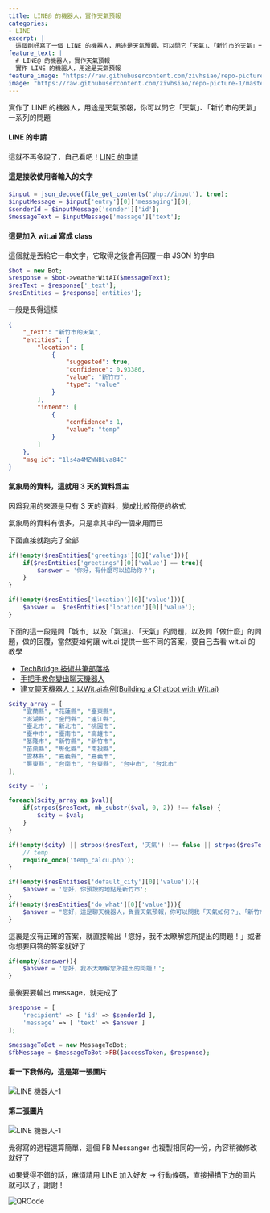 ```yaml
---
title: LINE@ 的機器人，實作天氣預報
categories:
- LINE
excerpt: |
  這個剛好寫了一個 LINE 的機器人，用途是天氣預報，可以問它「天氣」、「新竹市的天氣」一系列的問題，還可以問它「你是做什麼的？」，立刻回答「你好，我是天氣預報.....」，其實中間回答的問題，你可以做的回答也是非常多，加上 wit.ai 可以讓回答更加多元化，也是讓機器人可以更加聰明
feature_text: |
  # LINE@ 的機器人，實作天氣預報
  實作 LINE 的機器人，用途是天氣預報
feature_image: "https://raw.githubusercontent.com/zivhsiao/repo-picture-1/master/images/milwaukee_1920x1278.jpg" 
image: "https://raw.githubusercontent.com/zivhsiao/repo-picture-1/master/images/line_bot/0509-LINE-BOT.jpg"  
---
```


實作了 LINE 的機器人，用途是天氣預報，你可以問它「天氣」、「新竹市的天氣」一系列的問題


<!-- more -->

#### LINE 的申請
這就不再多說了，自己看吧！[LINE 的申請](https://www.prgpress.com/line/2018/03/15/ru-he-qu-de-LINE-ID)

#### 這是接收使用者輸入的文字

```php
$input = json_decode(file_get_contents('php://input'), true);
$inputMessage = $input['entry'][0]['messaging'][0];
$senderId = $inputMessage['sender']['id'];
$messageText = $inputMessage['message']['text'];
```

#### 這是加入 wit.ai 寫成 class

這個就是丟給它一串文字，它取得之後會再回覆一串 JSON 的字串

```php
$bot = new Bot;
$response = $bot->weatherWitAI($messageText);
$resText = $response['_text'];
$resEntities = $response['entities'];
```

一般是長得這樣

```json
{
    "_text": "新竹市的天氣",
    "entities": {
        "location": [
            {
                "suggested": true,
                "confidence": 0.93386,
                "value": "新竹市",
                "type": "value"
            }
        ],
        "intent": [
            {
                "confidence": 1,
                "value": "temp"
            }
        ]
    },
    "msg_id": "1ls4a4MZWNBLva84C"
}
```

#### 氣象局的資料，這就用 3 天的資料爲主

因爲我用的來源是只有 3 天的資料，變成比較簡便的格式

氣象局的資料有很多，只是拿其中的一個來用而已

下面直接就跑完了全部

```php
if(!empty($resEntities['greetings'][0]['value'])){
    if($resEntities['greetings'][0]['value'] == true){
        $answer = '你好，有什麼可以協助你？';    
    }
}

if(!empty($resEntities['location'][0]['value'])){
    $answer =  $resEntities['location'][0]['value'];
}
```

下面的這一段是問「城市」以及「氣溫」、「天氣」的問題，以及問「做什麼」的問題，做的回覆，當然要如何讓 wit.ai 提供一些不同的答案，要自己去看 wit.ai 的教學

- [TechBridge 技術共筆部落格](https://blog.techbridge.cc/2016/07/02/ChatBot-with-Wit/)
- [手把手教你變出聊天機器人](https://buzzorange.com/techorange/2018/03/15/write-your-own-chatbot/)
- [建立聊天機器人：以Wit.ai為例(Building a Chatbot with Wit.ai)](https://yunlinsong.blogspot.com/2018/01/witai.html)

```php
$city_array = [
    "宜蘭縣", "花蓮縣", "臺東縣",
    "澎湖縣", "金門縣", "連江縣",
    "臺北市", "新北市", "桃園市",
    "臺中市", "臺南市", "高雄市",
    "基隆市", "新竹縣", "新竹市",
    "苗栗縣", "彰化縣", "南投縣",
    "雲林縣", "嘉義縣", "嘉義市",
    "屏東縣", "台南市", "台東縣", "台中市", "台北市"
];

$city = '';

foreach($city_array as $val){
    if(strpos($resText, mb_substr($val, 0, 2)) !== false) {
        $city = $val;
    }
}

if(!empty($city) || strpos($resText, '天氣') !== false || strpos($resText, '氣溫') !== false){
    // temp 
    require_once('temp_calcu.php');
}

if(!empty($resEntities['default_city'][0]['value'])){
    $answer = '您好，你預設的地點是新竹市';
}
if(!empty($resEntities['do_what'][0]['value'])){
    $answer = "您好，這是聊天機器人，負責天氣預報，你可以問我「天氣如何？」、「新竹市天氣怎麼樣」之類的話題";
}
```

這裏是沒有正確的答案，就直接輸出「您好，我不太瞭解您所提出的問題！」或者你想要回答的答案就好了

```php
if(empty($answer)){
    $answer = '您好，我不太瞭解您所提出的問題！';
}
```

最後要要輸出 message，就完成了 


```php
$response = [
    'recipient' => [ 'id' => $senderId ],
    'message' => [ 'text' => $answer ]
];

$messageToBot = new MessageToBot;
$fbMessage = $messageToBot->FB($accessToken, $response);
```

#### 看一下我做的，這是第一張圖片

![LINE 機器人-1](https://raw.githubusercontent.com/zivhsiao/repo-picture-1/master/images/line_bot/IMG_2206.png)

#### 第二張圖片

![LINE 機器人-1](https://raw.githubusercontent.com/zivhsiao/repo-picture-1/master/images/line_bot/IMG_2207.png)


覺得寫的過程還算簡單，這個 FB Messanger 也複製相同的一份，內容稍微修改就好了

如果覺得不錯的話，麻煩請用 LINE 加入好友 -> 行動條碼，直接掃描下方的圖片就可以了，謝謝！

![QRCode](http://qr-official.line.me/L/7EtAal7yUk.png)